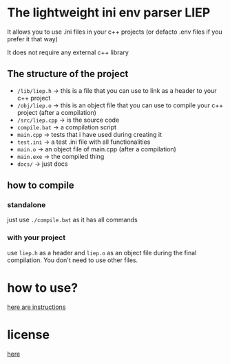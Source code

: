 # The lightweight ini env parser LIEP 

It allows you to use .ini files in your c++ projects (or defacto .env files if you prefer it that way)

It does not require any external c++ library 

## The structure of the project

* ``/lib/liep.h`` -> this is a file that you can use to link as a header to your c++ project
* ``/obj/liep.o`` -> this is an object file that you can use to compile your c++ project (after a compilation)
* ``/src/liep.cpp`` -> is the source code
* ``compile.bat`` -> a compilation script
* ``main.cpp`` -> tests that i have used during creating it
* ``test.ini`` -> a test .ini file with all functionalities
* ``main.o`` -> an object file of main.cpp (after a compilation)
* ``main.exe`` -> the compiled thing
* ``docs/`` -> just docs

## how to compile

### standalone

just use ``./compile.bat`` as it has all commands

### with your project

use ``liep.h`` as a header and ``liep.o`` as an object file during the final compilation.
You don't need to use other files.

# how to use?

[here are instructions](docs/index.md)

# license

[here](LICENSE)

